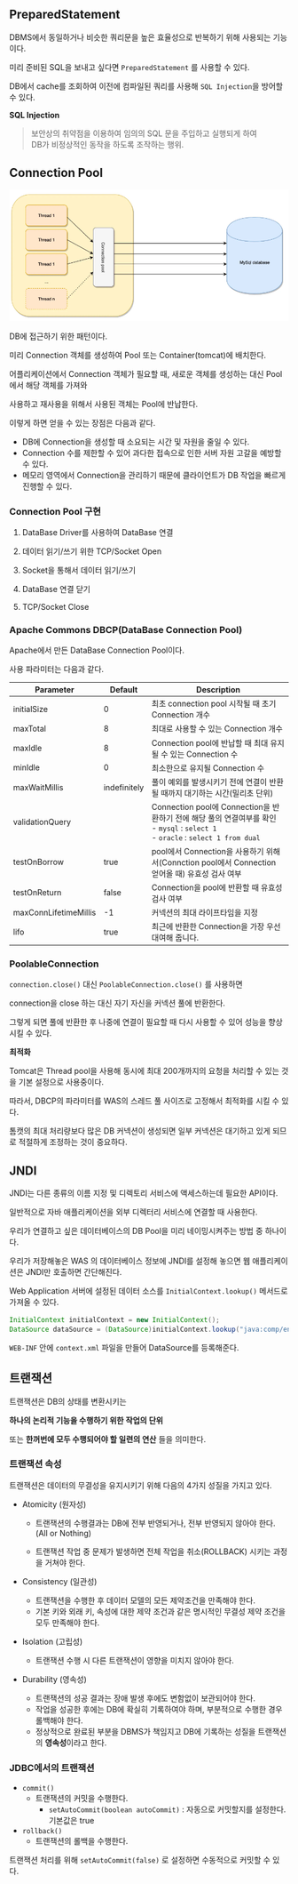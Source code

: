 ## PreparedStatement

DBMS에서 동일하거나 비슷한 쿼리문을 높은 효율성으로 반복하기 위해 사용되는 기능이다.

미리 준비된 SQL을 보내고 싶다면 `PreparedStatement` 를 사용할 수 있다.

DB에서 cache를 조회하여 이전에 컴파일된 쿼리를 사용해 `SQL Injection`을 방어할 수 있다.

**SQL Injection**
> 보안상의 취약점을 이용하여 임의의 SQL 문을 주입하고 실행되게 하여 <br>
> DB가 비정상적인 동작을 하도록 조작하는 행위.

## Connection Pool

![img.png](img/img9.png)

DB에 접근하기 위한 패턴이다.

미리 Connection 객체를 생성하여 Pool 또는 Container(tomcat)에 배치한다.

어플리케이션에서 Connection 객체가 필요할 때, 새로운 객체를 생성하는 대신 Pool에서 해당 객체를 가져와

사용하고 재사용을 위해서 사용된 객체는 Pool에 반납한다.

이렇게 하면 얻을 수 있는 장점은 다음과 같다.

- DB에 Connection을 생성할 때 소요되는 시간 및 자원을 줄일 수 있다.
- Connection 수를 제한할 수 있어 과다한 접속으로 인한 서버 자원 고갈을 예방할 수 있다.
- 메모리 영역에서 Connection을 관리하기 때문에 클라이언트가 DB 작업을 빠르게 진행할 수 있다.

### Connection Pool 구현

1. DataBase Driver를 사용하여 DataBase 연결

2. 데이터 읽기/쓰기 위한 TCP/Socket Open

3. Socket을 통해서 데이터 읽기/쓰기

4. DataBase 연결 닫기

5. TCP/Socket Close

### Apache Commons DBCP(DataBase Connection Pool)

Apache에서 만든 DataBase Connection Pool이다.

사용 파라미터는 다음과 같다.

| Parameter             | Default      | Description                                                                                                          |
|-----------------------|--------------|----------------------------------------------------------------------------------------------------------------------|
| initialSize           | 0            | 최초 connection pool 시작될 때 초기 Connection 개수                                                                            |
| maxTotal              | 8            | 최대로 사용할 수 있는 Connection 개수                                                                                           |
| maxIdle               | 8            | Connection pool에 반납할 때 최대 유지될 수 있는 Connection 수                                                                      |
| minIdle               | 0            | 최소한으로 유지될 Connection 수                                                                                               |
| maxWaitMillis         | indefinitely | 풀이 예외를 발생시키기 전에 연결이 반환될 때까지 대기하는 시간(밀리초 단위)                                                                          |
| validationQuery       |              | Connection pool에 Connection을 반환하기 전에 해당 풀의 연결여부를 확인<br>- `mysql` : `select 1` <br> - `oracle` : `select 1 from dual` |
| testOnBorrow          | true         | pool에서 Connection을 사용하기 위해서(Connction pool에서 Connection 얻어올 때) 유효성 검사 여부                                             |
| testOnReturn          | false        | Connection을 pool에 반환할 때 유효성 검사 여부                                                                                    |
| maxConnLifetimeMillis | -1           | 커넥션의 최대 라이프타임을 지정                                                                                                    |
| lifo                  | true         | 최근에 반환한 Connection을 가장 우선 대여해 줍니다.                                                                                   |

### PoolableConnection
`connection.close()` 대신 `PoolableConnection.close()` 를 사용하면 

connection을 close 하는 대신 자기 자신을 커넥션 풀에 반환한다.

그렇게 되면 풀에 반환한 후 나중에 연결이 필요할 때 다시 사용할 수 있어 성능을 향상 시킬 수 있다.

**최적화**

Tomcat은 Thread pool을 사용해 동시에 최대 200개까지의 요청을 처리할 수 있는 것을 기본 설정으로 사용중이다.

따라서, DBCP의 파라미터를 WAS의 스레드 풀 사이즈로 고정해서 최적화를 시킬 수 있다.

톰캣의 최대 처리량보다 많은 DB 커넥션이 생성되면 일부 커넥션은 대기하고 있게 되므로 적절하게 조정하는 것이 중요하다.

## JNDI
JNDI는 다른 종류의 이름 지정 및 디렉토리 서비스에 액세스하는데 필요한 API이다.

일반적으로 자바 애플리케이션을 외부 디렉터리 서비스에 연결할 때 사용한다.

우리가 연결하고 싶은 데이터베이스의 DB Pool을 미리 네이밍시켜주는 방법 중 하나이다. 

우리가 저장해놓은 WAS 의 데이터베이스 정보에 JNDI를 설정해 놓으면 웹 애플리케이션은 JNDI만 호출하면 간단해진다.

Web Application 서버에 설정된 데이터 소스를 `InitialContext.lookup()` 메서드로 가져올 수 있다.
```java
InitialContext initialContext = new InitialContext();
DataSource dataSource = (DataSource)initialContext.lookup("java:comp/env/jdbc/test");
```

`WEB-INF` 안에 `context.xml` 파일을 만들어 DataSource를 등록해준다.

## 트랜잭션
트랜잭션은 DB의 상태를 변환시키는

**하나의 논리적 기능을 수행하기 위한 작업의 단위** 

또는 **한꺼번에 모두 수행되어야 할 일련의 연산** 들을 의미한다.

### 트랜잭션 속성

트랜잭션은 데이터의 무결성을 유지시키기 위해 다음의 4가지 성질을 가지고 있다.

- Atomicity (원자성)

    - 트랜잭션의 수행결과는 DB에 전부 반영되거나, 전부 반영되지 않아야 한다.<br>(All or Nothing)
    
    - 트랜잭션 작업 중 문제가 발생하면 전체 작업을 취소(ROLLBACK) 시키는 과정을 거쳐야 한다.
- Consistency (일관성)
  - 트랜잭션을 수행한 후 데이터 모델의 모든 제약조건을 만족해야 한다.
  - 기본 키와 외래 키, 속성에 대한 제약 조건과 같은 명시적인 무결성 제약 조건을 모두 만족해야 한다.
- Isolation (고립성)
    - 트랜잭션 수행 시 다른 트랜잭션이 영향을 미치지 않아야 한다.
- Durability (영속성)
  - 트랜잭션의 성공 결과는 장애 발생 후에도 변함없이 보관되어야 한다.
  - 작업을 성공한 후에는 DB에 확실히 기록하여야 하며, 부분적으로 수행한 경우 롤백해야 한다.
  - 정상적으로 완료된 부분을 DBMS가 책임지고 DB에 기록하는 성질을 트랜잭션의 **영속성**이라고 한다.

### JDBC에서의 트랜잭션
- `commit()`
  - 트랜잭션의 커밋을 수행한다.
    - `setAutoCommit(boolean autoCommit)` : 자동으로 커밋할지를 설정한다. 기본값은 true
- `rollback()`
  - 트랜잭션의 롤백을 수행한다.

트랜잭션 처리를 위해 `setAutoCommit(false)` 로 설정하면 수동적으로 커밋할 수 있다.